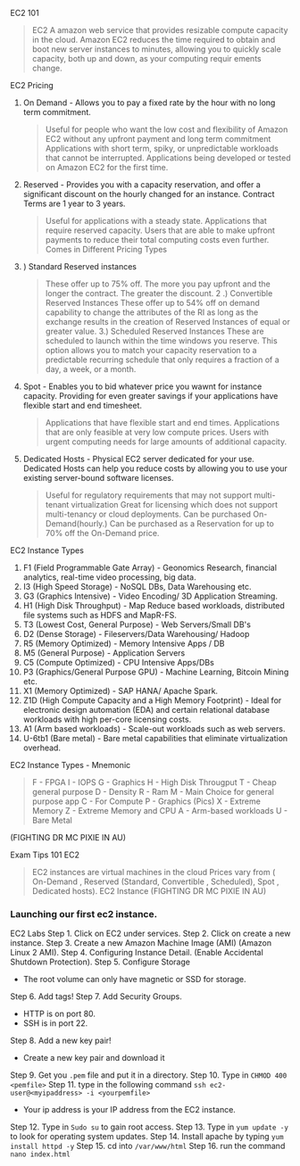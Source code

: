 EC2 101

> EC2 A amazon web service that provides resizable compute capacity in the cloud.
> Amazon EC2 reduces the time required to obtain and boot new server instances to minutes, allowing you to quickly scale capacity, both up and down, as your computing requir ements change.

EC2 Pricing

1. On Demand - Allows you to pay a fixed rate by the hour with no long term commitment.
   > Useful for people who want the low cost and flexibility of Amazon EC2 without any upfront payment and long term commitment
   > Applications with short term, spiky, or unpredictable workloads that cannot be interrupted.
   > Applications being developed or tested on Amazon EC2 for the first time.
2. Reserved - Provides you with a capacity reservation, and offer a significant discount on the hourly changed for an instance. Contract Terms are 1 year to 3 years.
   > Useful for applications with a steady state.
   > Applications that require reserved capacity.
   > Users that are able to make upfront payments to reduce their total computing costs even further.
   > Comes in Different Pricing Types
3. ) Standard Reserved instances
   > These offer up to 75% off. The more you pay upfront and the longer the contract. The greater the discount.
   > 2 .) Convertible Reserved Instances
   > These offer up to 54% off on demand capability to change the attributes of the RI as long as the exchange results in the creation of Reserved Instances of equal or greater value.
   > 3.) Scheduled Reserved Instances
   > These are scheduled to launch within the time windows you reserve. This option allows you to match your capacity reservation to a predictable recurring schedule that only requires a fraction of a day, a week, or a month.
4. Spot - Enables you to bid whatever price you wawnt for instance capacity. Providing for even greater savings if your applications have flexible start and end timesheet.
   > Applications that have flexible start and end times.
   > Applications that are only feasible at very low compute prices.
   > Users with urgent computing needs for large amounts of additional capacity.
5. Dedicated Hosts - Physical EC2 server dedicated for your use. Dedicated Hosts can help you reduce costs by allowing you to use your existing server-bound software licenses.
   > Useful for regulatory requirements that may not support multi-tenant virtualization
   > Great for licensing which does not support multi-tenancy or cloud deployments.
   > Can be purchased On-Demand(hourly.)
   > Can be purchased as a Reservation for up to 70% off the On-Demand price.

EC2 Instance Types

1. F1 (Field Programmable Gate Array) - Geonomics Research, financial analytics, real-time video processing, big data.
2. I3 (High Speed Storage) - NoSQL DBs, Data Warehousing etc.
3. G3 (Graphics Intensive) - Video Encoding/ 3D Application Streaming.
4. H1 (High Disk Throughput) - Map Reduce based workloads, distributed file systems such as HDFS and MapR-FS.
5. T3 (Lowest Cost, General Purpose) - Web Servers/Small DB's
6. D2 (Dense Storage) - Fileservers/Data Warehousing/ Hadoop
7. R5 (Memory Optimized) - Memory Intensive Apps / DB
8. M5 (General Purpose) - Application Servers
9. C5 (Compute Optimized) - CPU Intensive Apps/DBs
10. P3 (Graphics/General Purpose GPU) - Machine Learning, Bitcoin Mining etc.
11. X1 (Memory Optimized) - SAP HANA/ Apache Spark.
12. Z1D (High Compute Capacity and a High Memory Footprint) - Ideal for electronic design automation (EDA) and certain relational database workloads with high per-core licensing costs.
13. A1 (Arm based workloads) - Scale-out workloads such as web servers.
14. U-6tb1 (Bare metal) - Bare metal capabilities that eliminate virtualization overhead.

EC2 Instance Types - Mnemonic

> F - FPGA
> I - IOPS
> G - Graphics
> H - High Disk Througput
> T - Cheap general purpose
> D - Density
> R - Ram
> M - Main Choice for general purpose app
> C - For Compute
> P - Graphics (Pics)
> X - Extreme Memory
> Z - Extreme Memory and CPU
> A - Arm-based workloads
> U - Bare Metal

(FIGHTING DR MC PIXIE IN AU)

Exam Tips 101 EC2

> EC2 instances are virtual machines in the cloud
> Prices vary from ( On-Demand , Reserved (Standard, Convertible , Scheduled), Spot , Dedicated hosts).
> EC2 Instance (FIGHTING DR MC PIXIE IN AU)

### Launching our first ec2 instance.

EC2 Labs
Step 1. Click on EC2 under services.
Step 2. Click on create a new instance.
Step 3. Create a new Amazon Machine Image (AMI) (Amazon Linux 2 AMI).
Step 4. Configuring Instance Detail. (Enable Accidental Shutdown Protection).
Step 5. Configure Storage

- The root volume can only have magnetic or SSD for storage.

Step 6. Add tags!
Step 7. Add Security Groups.

- HTTP is on port 80.
- SSH is in port 22.

Step 8. Add a new key pair!

- Create a new key pair and download it

Step 9. Get you `.pem` file and put it in a directory.
Step 10. Type in `CHMOD 400 <pemfile>`
Step 11. type in the following command `ssh ec2-user@<myipaddress> -i <yourpemfile>`

- Your ip address is your IP address from the EC2 instance.

Step 12. Type in `Sudo su` to gain root access.
Step 13. Type in `yum update -y` to look for operating system updates.
Step 14. Install apache by typing `yum install httpd -y`
Step 15. cd into `/var/www/html`
Step 16. run the command `nano index.html`
